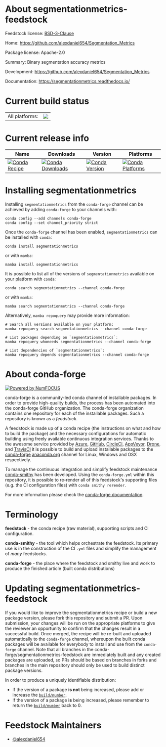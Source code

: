 About segmentationmetrics-feedstock
===================================

Feedstock license: [BSD-3-Clause](https://github.com/conda-forge/segmentationmetrics-feedstock/blob/main/LICENSE.txt)

Home: https://github.com/alexdaniel654/Segmentation_Metrics

Package license: Apache-2.0

Summary: Binary segmentation accuracy metrics

Development: https://github.com/alexdaniel654/Segmentation_Metrics

Documentation: https://segmentationmetrics.readthedocs.io/

Current build status
====================


<table><tr><td>All platforms:</td>
    <td>
      <a href="https://dev.azure.com/conda-forge/feedstock-builds/_build/latest?definitionId=22923&branchName=main">
        <img src="https://dev.azure.com/conda-forge/feedstock-builds/_apis/build/status/segmentationmetrics-feedstock?branchName=main">
      </a>
    </td>
  </tr>
</table>

Current release info
====================

| Name | Downloads | Version | Platforms |
| --- | --- | --- | --- |
| [![Conda Recipe](https://img.shields.io/badge/recipe-segmentationmetrics-green.svg)](https://anaconda.org/conda-forge/segmentationmetrics) | [![Conda Downloads](https://img.shields.io/conda/dn/conda-forge/segmentationmetrics.svg)](https://anaconda.org/conda-forge/segmentationmetrics) | [![Conda Version](https://img.shields.io/conda/vn/conda-forge/segmentationmetrics.svg)](https://anaconda.org/conda-forge/segmentationmetrics) | [![Conda Platforms](https://img.shields.io/conda/pn/conda-forge/segmentationmetrics.svg)](https://anaconda.org/conda-forge/segmentationmetrics) |

Installing segmentationmetrics
==============================

Installing `segmentationmetrics` from the `conda-forge` channel can be achieved by adding `conda-forge` to your channels with:

```
conda config --add channels conda-forge
conda config --set channel_priority strict
```

Once the `conda-forge` channel has been enabled, `segmentationmetrics` can be installed with `conda`:

```
conda install segmentationmetrics
```

or with `mamba`:

```
mamba install segmentationmetrics
```

It is possible to list all of the versions of `segmentationmetrics` available on your platform with `conda`:

```
conda search segmentationmetrics --channel conda-forge
```

or with `mamba`:

```
mamba search segmentationmetrics --channel conda-forge
```

Alternatively, `mamba repoquery` may provide more information:

```
# Search all versions available on your platform:
mamba repoquery search segmentationmetrics --channel conda-forge

# List packages depending on `segmentationmetrics`:
mamba repoquery whoneeds segmentationmetrics --channel conda-forge

# List dependencies of `segmentationmetrics`:
mamba repoquery depends segmentationmetrics --channel conda-forge
```


About conda-forge
=================

[![Powered by
NumFOCUS](https://img.shields.io/badge/powered%20by-NumFOCUS-orange.svg?style=flat&colorA=E1523D&colorB=007D8A)](https://numfocus.org)

conda-forge is a community-led conda channel of installable packages.
In order to provide high-quality builds, the process has been automated into the
conda-forge GitHub organization. The conda-forge organization contains one repository
for each of the installable packages. Such a repository is known as a *feedstock*.

A feedstock is made up of a conda recipe (the instructions on what and how to build
the package) and the necessary configurations for automatic building using freely
available continuous integration services. Thanks to the awesome service provided by
[Azure](https://azure.microsoft.com/en-us/services/devops/), [GitHub](https://github.com/),
[CircleCI](https://circleci.com/), [AppVeyor](https://www.appveyor.com/),
[Drone](https://cloud.drone.io/welcome), and [TravisCI](https://travis-ci.com/)
it is possible to build and upload installable packages to the
[conda-forge](https://anaconda.org/conda-forge) [anaconda.org](https://anaconda.org/)
channel for Linux, Windows and OSX respectively.

To manage the continuous integration and simplify feedstock maintenance
[conda-smithy](https://github.com/conda-forge/conda-smithy) has been developed.
Using the ``conda-forge.yml`` within this repository, it is possible to re-render all of
this feedstock's supporting files (e.g. the CI configuration files) with ``conda smithy rerender``.

For more information please check the [conda-forge documentation](https://conda-forge.org/docs/).

Terminology
===========

**feedstock** - the conda recipe (raw material), supporting scripts and CI configuration.

**conda-smithy** - the tool which helps orchestrate the feedstock.
                   Its primary use is in the construction of the CI ``.yml`` files
                   and simplify the management of *many* feedstocks.

**conda-forge** - the place where the feedstock and smithy live and work to
                  produce the finished article (built conda distributions)


Updating segmentationmetrics-feedstock
======================================

If you would like to improve the segmentationmetrics recipe or build a new
package version, please fork this repository and submit a PR. Upon submission,
your changes will be run on the appropriate platforms to give the reviewer an
opportunity to confirm that the changes result in a successful build. Once
merged, the recipe will be re-built and uploaded automatically to the
`conda-forge` channel, whereupon the built conda packages will be available for
everybody to install and use from the `conda-forge` channel.
Note that all branches in the conda-forge/segmentationmetrics-feedstock are
immediately built and any created packages are uploaded, so PRs should be based
on branches in forks and branches in the main repository should only be used to
build distinct package versions.

In order to produce a uniquely identifiable distribution:
 * If the version of a package **is not** being increased, please add or increase
   the [``build/number``](https://docs.conda.io/projects/conda-build/en/latest/resources/define-metadata.html#build-number-and-string).
 * If the version of a package **is** being increased, please remember to return
   the [``build/number``](https://docs.conda.io/projects/conda-build/en/latest/resources/define-metadata.html#build-number-and-string)
   back to 0.

Feedstock Maintainers
=====================

* [@alexdaniel654](https://github.com/alexdaniel654/)

